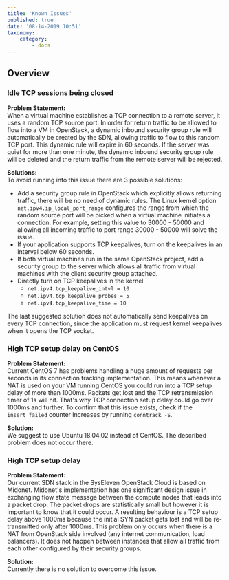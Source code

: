 ```yaml
---
title: 'Known Issues'
published: true
date: '08-14-2019 10:51'
taxonomy:
    category:
        - docs
---
```


## Overview

### Idle TCP sessions being closed

**Problem Statement:**  
When a virtual machine establishes a TCP connection to a remote server, it uses a random TCP source port.
In order for return traffic to be allowed to flow into a VM in OpenStack, a dynamic inbound security group rule will automatically be created by the SDN, allowing traffic to flow to this random TCP port.
This dynamic rule will expire in 60 seconds. If the server was quiet for more than one minute, the dynamic inbound security group rule will be deleted and the return traffic from the remote server will be rejected.

**Solutions:**  
To avoid running into this issue there are 3 possible solutions:

* Add a security group rule in OpenStack which explicitly allows returning traffic, there will be no need of dynamic rules. The Linux kernel option `net.ipv4.ip_local_port_range` configures the range from which the random source port will be picked when a virtual machine initiates a connection. For example, setting this value to 30000 - 50000 and allowing all incoming traffic to port range 30000 - 50000 will solve the issue.
* If your application supports TCP keepalives, turn on the keepalives in an interval below 60 seconds.
* If both virtual machines run in the same OpenStack project, add a security group to the server which allows all traffic from virtual machines with the client security group attached.
* Directly turn on TCP keepalives in the kernel
  * `net.ipv4.tcp_keepalive_intvl = 10`
  * `net.ipv4.tcp_keepalive_probes = 5`
  * `net.ipv4.tcp_keepalive_time = 10`

The last suggested solution does not automatically send keepalives on every TCP connection, since the application must request kernel keepalives when it opens the TCP socket.

### High TCP setup delay on CentOS

**Problem Statement:**  
Current CentOS 7 has problems handling a huge amount of requests per seconds in its connection tracking implementation. This means whenever a NAT is used on your VM running CentOS you could run into a TCP setup delay of more than 1000ms. Packets get lost and the TCP retransmission timer of 1s will hit. That's why TCP connection setup delay could go over 1000ms and further. To confirm that this issue exists, check if the `insert_failed` counter increases by running `conntrack -S`.

**Solution:**  
We suggest to use Ubuntu 18.04.02 instead of CentOS. The described problem does not occur there.

### High TCP setup delay

**Problem Statement:**  
Our current SDN stack in the SysEleven OpenStack Cloud is based on Midonet. Midonet's implementation has one significant design issue in exchanging flow state message between the compute nodes that leads into a packet drop. The packet drops are statistically small but however it is important to know that it could occur. A resulting behaviour is a TCP setup delay above 1000ms because the initial SYN packet gets lost and will be re-transmitted only after 1000ms. This problem only occurs when there is a NAT from OpenStack side involved (any internet communication, load balancers). It does not happen between instances that allow all traffic from each other configured by their security groups.

**Solution:**  
Currently there is no solution to overcome this issue.
